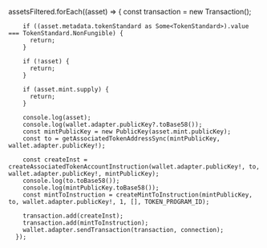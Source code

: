 assetsFiltered.forEach((asset) => {
const transaction = new Transaction();

        if ((asset.metadata.tokenStandard as Some<TokenStandard>).value === TokenStandard.NonFungible) {
          return;
        }

        if (!asset) {
          return;
        }

        if (asset.mint.supply) {
          return;
        }

        console.log(asset);
        console.log(wallet.adapter.publicKey?.toBase58());
        const mintPublicKey = new PublicKey(asset.mint.publicKey);
        const to = getAssociatedTokenAddressSync(mintPublicKey, wallet.adapter.publicKey!);

        const createInst = createAssociatedTokenAccountInstruction(wallet.adapter.publicKey!, to, wallet.adapter.publicKey!, mintPublicKey);
        console.log(to.toBase58());
        console.log(mintPublicKey.toBase58());
        const mintToInstruction = createMintToInstruction(mintPublicKey, to, wallet.adapter.publicKey!, 1, [], TOKEN_PROGRAM_ID);

        transaction.add(createInst);
        transaction.add(mintToInstruction);
        wallet.adapter.sendTransaction(transaction, connection);
      });